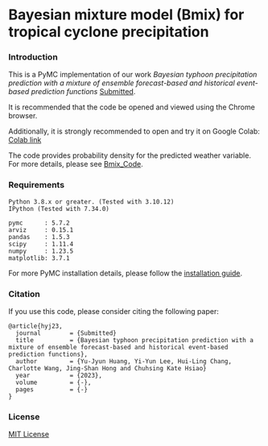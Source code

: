 # Bayesian mixture model (Bmix) for tropical cyclone precipitation

### Introduction

This is a PyMC implementation of our work *Bayesian typhoon precipitation prediction with a mixture of ensemble forecast-based and historical event-based prediction functions* [Submitted](link).

It is recommended that the code be opened and viewed using the Chrome browser.

Additionally, it is strongly recommended to open and try it on Google Colab: [Colab link](https://colab.research.google.com/drive/1gVprj2XB4SsrigfRp5uobZmKFVx5VNOa?usp=drive_link)

The code provides probability density for the predicted weather variable. For more details, please see [Bmix_Code](https://github.com/yvminyni/Bmix/blob/main/1130_Bmix_Code.ipynb).


### Requirements
```
Python 3.8.x or greater. (Tested with 3.10.12)
IPython (Tested with 7.34.0)

pymc      : 5.7.2
arviz     : 0.15.1
pandas    : 1.5.3
scipy     : 1.11.4
numpy     : 1.23.5
matplotlib: 3.7.1

```

For more PyMC installation details, please follow the [installation guide](https://www.pymc.io/projects/docs/en/stable/installation.html).


### Citation
If you use this code, please consider citing the following paper:

	@article{hyj23,  
	  journal        = {Submitted}  
	  title          = {Bayesian typhoon precipitation prediction with a mixture of ensemble forecast-based and historical event-based prediction functions},
	  author         = {Yu-Jyun Huang, Yi-Yun Lee, Hui-Ling Chang, Charlotte Wang, Jing-Shan Hong and Chuhsing Kate Hsiao}
	  year           = {2023},
	  volume         = {-},
	  pages          = {-}
	}
 <!--Huang Yu-Jyun 2023? I guess-->    <!--{Journal of Hydrology},-->
### License

[MIT License](https://github.com/yvminyni/Bmix/blob/main/LICENSE)
